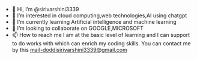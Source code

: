 - 👋 Hi, I’m @sirivarshini3339
- 👀 I’m interested in cloud computing,web technologies,AI using chatgpt
- 🌱 I’m currently learning Artificial intelligence and machine learning
- 💞️ I’m looking to collaborate on GOOGLE,MICROSOFT
- 📫 How to reach me I am at the basic level of learning and I can support to do works with which can enrich my coding skills. You can contact me by this mail-doddisirivarshini3339@gmail.com

<!---
sirivarshini3339/sirivarshini3339 is a ✨ special ✨ repository because its `README.md` (this file) appears on your GitHub profile.
You can click the Preview link to take a look at your changes.
--->
